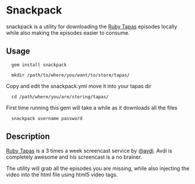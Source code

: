 # Snackpack

snackpack is a utility for downloading the [Ruby Tapas](http://rubytapas.com) episodes locally while
also making the episodes easier to consume.

## Usage

`  gem install snackpack`

`  mkdir /path/to/where/you/want/to/store/tapas/`

Copy and edit the snackpack.yml move it into your tapas dir

`  cd /path/where/you/are/storing/tapas/`
  
First time running this gem will take a while as it downloads all the files

`  snackpack username password`

## Description

[Ruby Tapas](http://rubytapas.com) is a 3 times a week screencast service by [@avdi](https://twitter.com/avdi).
Avdi is completely awesome and his screencast is a no brainer.

The utility will grab all the episodes you are missing, while also injecting the
video into the html file using html5 video tags.
